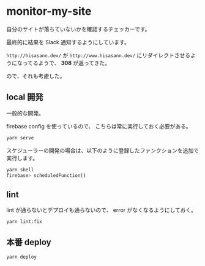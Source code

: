 # monitor-my-site

自分のサイトが落ちていないかを確認するチェッカーです。

最終的に結果を Slack 通知するようにしています。

`http://hisasann.dev/` が `http://www.hisasann.dev/` にリダイレクトさせるようになってるようで、 **308** が返ってきた。

ので、それも考慮した。

## local 開発

一般的な開発。

firebase config を使っているので、 こちらは常に実行しておく必要がある。

```bash
yarn serve
```

スケジューラーの開発の場合は、以下のように登録したファンクションを追加で実行します。

```bash
yarn shell
firebase> scheduledFunction()
```

## lint

lint が通らないとデプロイも通らないので、 error がなくなるようにしておく。

```bash
yarn lint:fix
```

## 本番 deploy

```bash
yarn deploy
```
